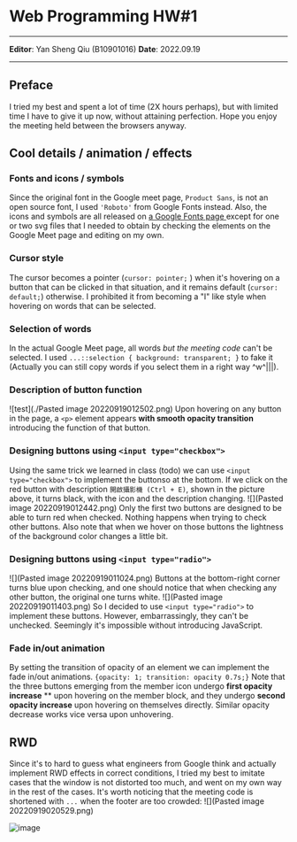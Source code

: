 # Web Programming HW#1
---
**Editor**: Yan Sheng Qiu (B10901016)
**Date**: 2022.09.19 

---
## Preface
I tried my best and spent a lot of time (2X hours perhaps), but with limited time I have to give it up now, without attaining perfection.
Hope you enjoy the meeting held between the browsers anyway.

## Cool details / animation / effects 
### Fonts and icons / symbols
Since the original font in the Google meet page,  `Product Sans`, is not an open source font, I used `'Roboto'` from Google Fonts instead.
Also, the icons and symbols are all released on [a Google Fonts page ](https://fonts.google.com/icons) except for one or two svg files that I needed to obtain by checking the elements on the Google Meet page and editing on my own.
### Cursor style
The cursor becomes a pointer (`cursor: pointer;` ) when it's hovering on a button that can be clicked in that situation, and it remains default  (`cursor: default;`) otherwise. 
I prohibited it from becoming a "I" like style when hovering on words that can be selected.
### Selection of words
In the actual Google Meet page, all words *but the meeting code* can't be selected. I used `...::selection { background: transparent; }` to fake it (Actually you can still copy words if you select them in a right way ^w^|||). 
### Description of button function
![test](./Pasted image 20220919012502.png)
Upon hovering on any button in the page, a `<p>` element appears **with smooth opacity transition** introducing the function of that button.
###  Designing buttons using `<input type="checkbox">`
Using the same trick we learned in class (todo) we can use  `<input type="checkbox">`  to implement the buttonso at the bottom. 
If we click on the red button with description `開啟攝影機 (Ctrl + E)`, shown in the picture above, it turns black, with the icon and the description changing.
![](Pasted image 20220919012442.png)
Only the first two buttons are designed to be able to turn red when checked. Nothing happens when trying to check other buttons.
Also note that when we hover on those buttons the lightness of the background color changes a little bit.
### Designing buttons using `<input type="radio">`
![](Pasted image 20220919011024.png)
Buttons at the bottom-right corner turns blue upon checking, and one should notice that when checking any other button, the original one turns white.
![](Pasted image 20220919011403.png)
So I decided to use `<input type="radio">` to implement these buttons. However, embarrassingly, they can't be unchecked. Seemingly it's impossible without introducing JavaScript.
### Fade in/out animation
By setting the transition of opacity of an element we can implement the fade in/out animations.
` {opacity: 1; transition: opacity 0.7s;} `
Note that the three buttons emerging from the member icon undergo **first opacity increase** ** upon hovering on the member block, and they undergo **second opacity increase** upon hovering on themselves directly. Similar opacity decrease works vice versa upon unhovering.
## RWD
Since it's to hard to guess what engineers from Google think and actually implement RWD effects in correct conditions, I tried my best to imitate cases that the window is not distorted too much, and went on my own way in the rest of the cases.
It's worth noticing that the meeting code is shortened with `...` when the footer are too crowded:
![](Pasted image 20220919020529.png)

![image](https://user-images.githubusercontent.com/96676117/191177162-1e2ddce0-13a0-45ff-909d-d904f123b30c.png)



